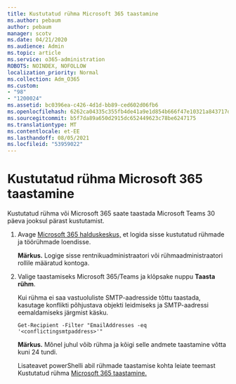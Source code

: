 ```yaml
---
title: Kustutatud rühma Microsoft 365 taastamine
ms.author: pebaum
author: pebaum
manager: scotv
ms.date: 04/21/2020
ms.audience: Admin
ms.topic: article
ms.service: o365-administration
ROBOTS: NOINDEX, NOFOLLOW
localization_priority: Normal
ms.collection: Adm_O365
ms.custom:
- "98"
- "1200024"
ms.assetid: bc0396ea-c426-4d1d-bb89-ced602d06fb6
ms.openlocfilehash: 6262ca04335c355fb4de41a9e1d854b666f47e10321a843717d6eb951c46cafd
ms.sourcegitcommit: b5f7da89a650d2915dc652449623c78be6247175
ms.translationtype: MT
ms.contentlocale: et-EE
ms.lasthandoff: 08/05/2021
ms.locfileid: "53959022"
---
```

# <a name="restore-a-deleted-microsoft-365-group"></a>Kustutatud rühma Microsoft 365 taastamine

Kustutatud rühma või Microsoft 365 saate taastada Microsoft Teams 30 päeva jooksul pärast kustutamist.

1. Avage [Microsoft 365 halduskeskus,](https://aka.ms/RestoreDeletedGroup) et logida sisse kustutatud rühmade ja töörühmade loendisse.

    **Märkus.** Logige sisse rentnikuadministraatori või rühmaadministraatori rollile määratud kontoga.

1. Valige taastamiseks Microsoft 365/Teams ja klõpsake nuppu **Taasta rühm**.

    Kui rühma ei saa vastuoluliste SMTP-aadresside tõttu taastada, kasutage konflikti põhjustava objekti leidmiseks ja SMTP-aadressi eemaldamiseks järgmist käsku.

    `Get-Recipient -Filter "EmailAddresses -eq '<conflictingsmtpaddress>'"`

    **Märkus.** Mõnel juhul võib rühma ja kõigi selle andmete taastamine võtta kuni 24 tundi.

    Lisateavet powerShelli abil rühmade taastamise kohta leiate teemast Kustutatud rühma [Microsoft 365 taastamine.](https://go.microsoft.com/fwlink/?linkid=867802)